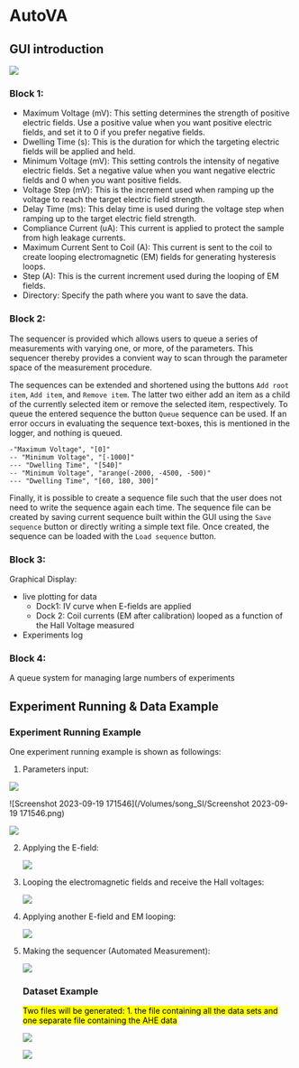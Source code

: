 # AutoVA

## GUI introduction <a name="introduction"></a>

![](https://blog.songchen.science/en/AutoVA-Automated-VCMA-AHE-Measurement-System/1.png)

### Block 1: <a name="block1"></a>

- Maximum Voltage (mV): This setting determines the strength of positive electric fields. Use a positive value when you want positive electric fields, and set it to 0 if you prefer negative fields.
- Dwelling Time (s): This is the duration for which the targeting electric fields will be applied and held.
- Minimum Voltage (mV): This setting controls the intensity of negative electric fields. Set a negative value when you want negative electric fields and 0 when you want positive fields.
- Voltage Step (mV): This is the increment used when ramping up the voltage to reach the target electric field strength.
- Delay Time (ms): This delay time is used during the voltage step when ramping up to the target electric field strength.
- Compliance Current (uA): This current is applied to protect the sample from high leakage currents.
- Maximum Current Sent to Coil (A): This current is sent to the coil to create looping electromagnetic (EM) fields for generating hysteresis loops.
- Step (A): This is the current increment used during the looping of EM fields.
- Directory: Specify the path where you want to save the data.

### Block 2: <a name="block2"></a>

The sequencer is provided which allows users to queue a series of measurements with varying one, or more, of the parameters. This sequencer thereby provides a convient way to scan through the parameter space of the measurement procedure.

The sequences can be extended and shortened using the buttons `Add root item`, `Add item`, and `Remove item`. The latter two either add an item as a child of the currently selected item or remove the selected item, respectively. To queue the entered sequence the button `Queue` sequence can be used. If an error occurs in evaluating the sequence text-boxes, this is mentioned in the logger, and nothing is queued.

```
-"Maximum Voltage", "[0]"
-- "Minimum Voltage", "[-1000]"
--- "Dwelling Time", "[540]"
-- "Minimum Voltage", "arange(-2000, -4500, -500)"
--- "Dwelling Time", "[60, 180, 300]"
```

Finally, it is possible to create a sequence file such that the user  does not need to write the sequence again each time. The sequence file  can be created by saving current sequence built within the GUI using the `Save sequence` button or directly writing a simple text file. Once created, the sequence can be loaded with the `Load sequence` button.

### Block 3: <a name="block3"></a>

Graphical Display: 

- live plotting for data
  - Dock1: IV curve when E-fields are applied
  - Dock 2: Coil currents (EM after calibration) looped as a function of the Hall Voltage measured
- Experiments log

### Block 4: <a name="block4"></a>

A queue system for managing large numbers of experiments

## Experiment Running & Data Example<a name="example"></a>

### Experiment Running Example <a name="experiment"></a>

One experiment running example is shown as followings:

1. Parameters input:

![](https://blog.songchen.science/en/AutoVA-Automated-VCMA-AHE-Measurement-System/2.png)

![Screenshot 2023-09-19 171546](/Volumes/song_SI/Screenshot 2023-09-19 171546.png)

![](https://blog.songchen.science/en/AutoVA-Automated-VCMA-AHE-Measurement-System/3.png)

2. Applying the E-field:

   ![](https://blog.songchen.science/en/AutoVA-Automated-VCMA-AHE-Measurement-System/4.png)

3. Looping the electromagnetic fields and receive the Hall voltages:

   ![](https://blog.songchen.science/en/AutoVA-Automated-VCMA-AHE-Measurement-System/5.png)

4. Applying another E-field and EM looping:

   ![](https://blog.songchen.science/en/AutoVA-Automated-VCMA-AHE-Measurement-System/6.png)

5. Making the sequencer (Automated Measurement):

   ![](https://blog.songchen.science/en/AutoVA-Automated-VCMA-AHE-Measurement-System/7.png)

   ### Dataset Example <a name="data"></a>

   <mark>Two files will be generated: 1. the file containing all the data sets and one separate file containing the AHE data</mark>

   ![](https://blog.songchen.science/en/AutoVA-Automated-VCMA-AHE-Measurement-System/8.png)

   ![](https://blog.songchen.science/en/AutoVA-Automated-VCMA-AHE-Measurement-System/9.png)

   